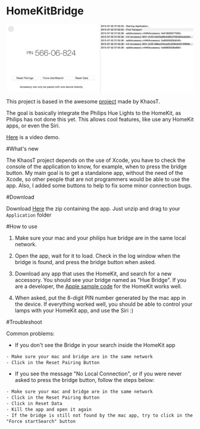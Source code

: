 HomeKitBridge
=============

![Image of Yaktocat](Images/image_1.png)

This project is based in the awesome [project](https://github.com/KhaosT/HomeKitBridge) made by KhaosT.

The goal is basically integrate the Philips Hue Lights to the HomeKit, as Philips has not done this yet. This allows cool features, like use any HomeKit apps, or even the Siri.

[Here](http://instagram.com/p/qnIxZGjkiN/) is a video demo.

#What's new

The KhaosT project depends on the use of Xcode, you have to check the console of the application to know, for example, when to press the bridge button. My main goal is to get a standalone app, without the need of the Xcode, so other people that are not programmers would be able to use the app.  Also, I added some buttons to help to fix some minor connection bugs.

#Download

Download [Here](https://github.com/lucasecf/HomeKitBridge/releases/download/1.0/HomeKitBridge.zip) the zip containing the app. Just unzip and drag to your ```Application``` folder

#How to use

1. Make sure your mac and your philips hue bridge are in the same local network.

2. Open the app, wait for it to load. Check in the log window when the bridge is found, and press the bridge button when asked.

3. Download any app that uses the HomeKit, and search for a new accessory. You should see your bridge named as "Hue Bridge". If you are a developer, the [Apple sample code](https://developer.apple.com/library/ios/samplecode/HomeKitCatalog/Introduction/Intro.html) for the HomeKit works well.

4. When asked, put the 8-digit PIN number generated by the mac app in the device. If everything worked well, you should be able to control your lamps with your HomeKit app, and use the Siri :)

#Troubleshoot

Common problems:

* If you don't see the Bridge in your search inside the HomeKit app
 
```
- Make sure your mac and bridge are in the same network
- Click in the Reset Pairing Button
```

* If you see the message "No Local Connection", or if you were never asked to press the bridge button, follow the steps below:

```
- Make sure your mac and bridge are in the same network
- Click in the Reset Pairing Button
- Click in Reset Data
- Kill the app and open it again
- If the bridge is still not found by the mac app, try to click in the "Force startSearch" button
```

